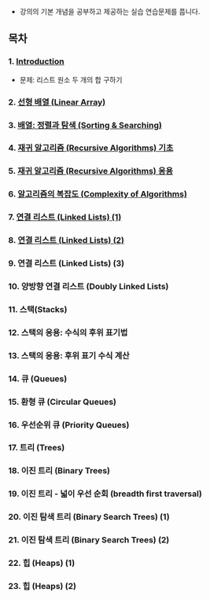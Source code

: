- 강의의 기본 개념을 공부하고 제공하는 실습 연습문제를 풉니다.




## 목차
### 1. [Introduction](https://github.com/park4264/DataStructures-Algorithms/blob/main/Programming%20Lecture/1.%20Introduction.md) 
  - 문제: 리스트 원소 두 개의 합 구하기
### 2. [선형 배열 (Linear Array)](https://github.com/park4264/DataStructures-Algorithms/blob/main/Programming%20Lecture/2.%20%EC%84%A0%ED%98%95%20%EB%B0%B0%EC%97%B4%20(Linear%20Array).md)
### 3. [배열: 정렬과 탐색 (Sorting & Searching)](https://github.com/park4264/DataStructures-Algorithms/blob/main/Programming%20Lecture/3.%20%EB%B0%B0%EC%97%B4:%20%EC%A0%95%EB%A0%AC%EA%B3%BC%20%ED%83%90%EC%83%89%20(Sorting%20%26%20Searching).md)
### 4. [재귀 알고리즘 (Recursive Algorithms) 기초](https://github.com/park4264/DataStructures-Algorithms/blob/main/Programming%20Lecture/4.%20%EC%9E%AC%EA%B7%80%20%EC%95%8C%EA%B3%A0%EB%A6%AC%EC%A6%98(Recursive%20Algorithms)%20%EA%B8%B0%EC%B4%88.md)
### 5. [재귀 알고리즘 (Recursive Algorithms) 응용](https://github.com/park4264/DataStructures-Algorithms/blob/main/Programming%20Lecture/5.%20%EC%9E%AC%EA%B7%80%20%EC%95%8C%EA%B3%A0%EB%A6%AC%EC%A6%98(Recursive%20Algorithms)%20%EC%9D%91%EC%9A%A9.md)
### 6. [알고리즘의 복잡도 (Complexity of Algorithms)](https://github.com/park4264/DataStructures-Algorithms/blob/main/Programming%20Lecture/6.%20%EC%95%8C%EA%B3%A0%EB%A6%AC%EC%A6%98%EC%9D%98%20%EB%B3%B5%EC%9E%A1%EB%8F%84(Complexity%20of%20Algorithms).md)
### 7. [연결 리스트 (Linked Lists) (1)](https://github.com/park4264/DataStructures-Algorithms/blob/main/Programming%20Lecture/7.%20%EC%97%B0%EA%B2%B0%20%EB%A6%AC%EC%8A%A4%ED%8A%B8(Linked%20Lists)%20(1).md)
### 8. [연결 리스트 (Linked Lists) (2)](https://github.com/park4264/DataStructures-Algorithms/blob/main/Programming%20Lecture/8.%20%EC%97%B0%EA%B2%B0%20%EB%A6%AC%EC%8A%A4%ED%8A%B8(Linked%20Lists)%20(2).md)
### 9. 연결 리스트 (Linked Lists) (3)
### 10. 양방향 연결 리스트 (Doubly Linked Lists)
### 11. 스택(Stacks)
### 12. 스택의 응용: 수식의 후위 표기법
### 13. 스택의 응용: 후위 표기 수식 계산
### 14. 큐 (Queues) 
### 15. 환형 큐 (Circular Queues)
### 16. 우선순위 큐 (Priority Queues)
### 17. 트리 (Trees)
### 18. 이진 트리 (Binary Trees)
### 19. 이진 트리 - 넓이 우선 순회 (breadth first traversal)
### 20. 이진 탐색 트리 (Binary Search Trees) (1)
### 21. 이진 탐색 트리 (Binary Search Trees) (2)
### 22. 힙 (Heaps) (1)
### 23. 힙 (Heaps) (2)
